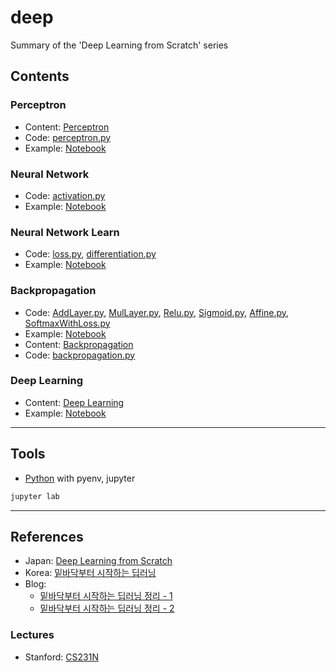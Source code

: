 # deep

Summary of the 'Deep Learning from Scratch' series

## Contents

### Perceptron

- Content: [Perceptron](book_1/perceptron/perceptron.md)
- Code: [perceptron.py](book_1/perceptron/perceptron.py)
- Example: [Notebook](book_1/perceptron/example.ipynb)

### Neural Network

- Code: [activation.py](book_1/neural_network/activation.py)
- Example: [Notebook](book_1/neural_network/example.ipynb)

### Neural Network Learn

- Code: [loss.py](book_1/neural_network_learn/loss.py), [differentiation.py](book_1/neural_network_learn/differentiation.py)
- Example: [Notebook](book_1/neural_network_learn/example.ipynb)

### Backpropagation

- Code: [AddLayer.py](book_1/backpropagation/AddLayer.py), [MulLayer.py](book_1/backpropagation/MulLayer.py), [Relu.py](book_1/backpropagation/Relu.py), [Sigmoid.py](book_1/backpropagation/Sigmoid.py), [Affine.py](book_1/backpropagation/Affine.py), [SoftmaxWithLoss.py](book_1/backpropagation/SoftmaxWithLoss.py)
- Example: [Notebook](book_1/backpropagation/example.ipynb)
- Content: [Backpropagation](book_1/backpropagation/backpropagation.md)
- Code: [backpropagation.py](book_1/backpropagation/backpropagation.py)

### Deep Learning

- Content: [Deep Learning](book_1/deep_learning/README.md)
- Example: [Notebook](book_1/deep_learning/example.ipynb)

---

## Tools

- [Python](docs/python.md) with pyenv, jupyter

```bash
jupyter lab
```

---

## References

- Japan: [Deep Learning from Scratch](https://github.com/oreilly-japan/deep-learning-from-scratch)
- Korea: [밑바닥부터 시작하는 딥러닝](https://github.com/WegraLee/deep-learning-from-scratch)
- Blog:
  - [밑바닥부터 시작하는 딥러닝 정리 - 1](https://velog.io/@dscwinterstudy/series/%EB%B0%91%EB%B0%94%EB%8B%A5%EB%B6%80%ED%84%B0-%EC%8B%9C%EC%9E%91%ED%95%98%EB%8A%94-%EB%94%A5%EB%9F%AC%EB%8B%9D)
  - [밑바닥부터 시작하는 딥러닝 정리 - 2](https://excelsior-cjh.tistory.com/169)

### Lectures

- Stanford: [CS231N](http://cs231n.stanford.edu/)

